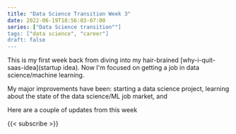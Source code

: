 ```yaml
---
title: "Data Science Transition Week 3"
date: 2022-06-19T18:56:03-07:00
series: ["Data Science transition""]
tags: ["data science", "career"]
draft: false
---
```


This is my first week back from diving into my hair-brained [why-i-quit-saas-idea](startup idea). Now I'm focused on getting a job in data science/machine learning.

My major improvements have been: starting a data science project, learning about the state of the data science/ML job market, and 

Here are a couple of updates from this week

{{< subscribe >}}
